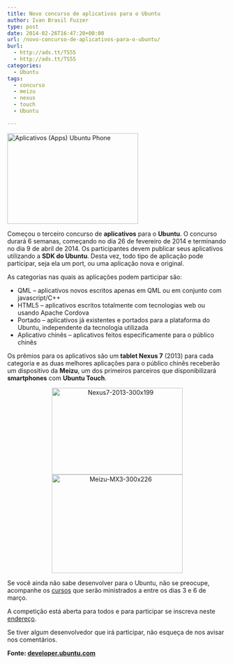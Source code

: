 ```yaml
---
title: Novo concurso de aplicativos para o Ubuntu
author: Ivan Brasil Fuzzer
type: post
date: 2014-02-26T16:47:20+00:00
url: /novo-concurso-de-aplicativos-para-o-ubuntu/
burl:
  - http://ads.tt/TS55
  - http://ads.tt/TS55
categories:
  - Ubuntu
tags:
  - concurso
  - meizu
  - nexus
  - touch
  - Ubuntu

---
```

<a href="http://www.ubuntero.com.br/wp-content/uploads/2014/02/image-app-showdown.png" rel="lightbox"><img class="aligncenter size-medium wp-image-6516" title="Aplicativos (Apps) Ubuntu Phone" alt="Aplicativos (Apps) Ubuntu Phone" src="http://www.ubuntero.com.br/wp-content/uploads/2014/02/image-app-showdown-300x208.png" width="300" height="208" /></a>

Começou o terceiro concurso de **aplicativos** para o **Ubuntu**. O concurso durará 6 semanas, começando no dia 26 de fevereiro de 2014 e terminando no dia 9 de abril de 2014. Os participantes devem publicar seus aplicativos utilizando a **SDK do Ubuntu**. Desta vez, todo tipo de aplicação pode participar, seja ela um port, ou uma aplicação nova e original.

As categorias nas quais as aplicações podem participar são:

  * QML &#8211; aplicativos novos escritos apenas em QML ou em conjunto com javascript/C++
  * HTML5 &#8211; aplicativos escritos totalmente com tecnologias web ou usando Apache Cordova
  * Portado &#8211; aplicativos já existentes e portados para a plataforma do Ubuntu, independente da tecnologia utilizada
  * Aplicativo chinês &#8211; aplicativos feitos especificamente para o público chinês

Os prêmios para os aplicativos são um **tablet Nexus 7** (2013) para cada categoria e as duas melhores aplicações para o público chinês receberão um dispositivo da **Meizu**, um dos primeiros parceiros que disponibilizará **smartphones** com **Ubuntu Touch**.

<p style="text-align: center;">
  <a href="http://www.ubuntero.com.br/wp-content/uploads/2014/02/Nexus7-2013-300x199.jpg" rel="lightbox-album"><img class="alignnone size-full wp-image-6514" alt="Nexus7-2013-300x199" src="http://www.ubuntero.com.br/wp-content/uploads/2014/02/Nexus7-2013-300x199.jpg" width="300" height="199" /></a> <a href="http://www.ubuntero.com.br/wp-content/uploads/2014/02/Meizu-MX3-300x226.jpg" rel="lightbox-album"><img class="alignnone size-full wp-image-6515" alt="Meizu-MX3-300x226" src="http://www.ubuntero.com.br/wp-content/uploads/2014/02/Meizu-MX3-300x226.jpg" width="300" height="226" /></a>
</p>

Se você ainda não sabe desenvolver para o Ubuntu, não se preocupe, acompanhe os <a href="http://summit.ubuntu.com/appdevweek-1403/" target="_blank" rel="nofollow">cursos</a> que serão ministrados a entre os dias 3 e 6 de março.

A competição está aberta para todos e para participar se inscreva neste <a href="https://docs.google.com/forms/d/12xFPFSSbDavKGVH76MKQWxk94eKaA1Sn4lTDJ9u5Edw/viewform?edit_requested=true" target="_blank" rel="nofollow">endereço</a>.

Se tiver algum desenvolvedor que irá participar, não esqueça de nos avisar nos comentários.

**Fonte: <a href="http://developer.ubuntu.com/2014/02/announcing-the-latest-ubuntu-app-showdown-contest/" target="_blank" rel="nofollow">developer.ubuntu.com</a>**